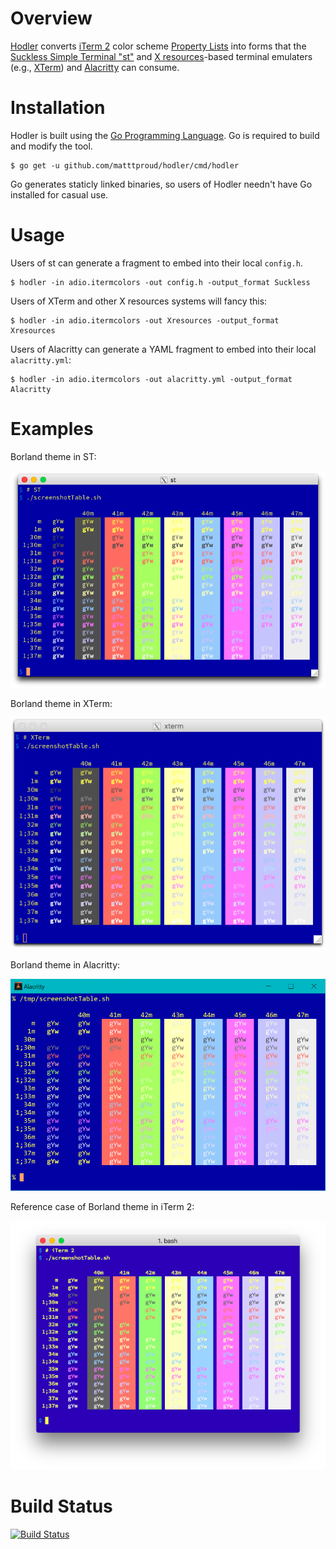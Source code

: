 # Overview

[Hodler](https://en.wikipedia.org/wiki/Ferdinand_Hodler) converts
[iTerm 2](https://www.iterm2.com) color scheme [Property
Lists](https://en.wikipedia.org/wiki/Property_list) into forms that
the [Suckless Simple Terminal "st"](http://st.suckless.org) and
[X resources](https://en.wikipedia.org/wiki/X_resources)-based terminal
emulaters (e.g., [XTerm](http://invisible-island.net/xterm/)) and
[Alacritty](https://github.com/jwilm/alacritty) can consume.

# Installation

Hodler is built using the [Go Programming Language](https://golang.org).  Go
is required to build and modify the tool.

    $ go get -u github.com/matttproud/hodler/cmd/hodler

Go generates staticly linked binaries, so users of Hodler needn't have Go
installed for casual use.

# Usage

Users of st can generate a fragment to embed into their local `config.h`.

    $ hodler -in adio.itermcolors -out config.h -output_format Suckless

Users of XTerm and other X resources systems will fancy this:

    $ hodler -in adio.itermcolors -out Xresources -output_format Xresources

Users of Alacritty can generate a YAML fragment to embed into their local `alacritty.yml`:

    $ hodler -in adio.itermcolors -out alacritty.yml -output_format Alacritty

# Examples

Borland theme in ST:


![Demo of ST with Borland Theme](Demo_ST_Borland.png)


Borland theme in XTerm:


![Demo of XTerm with Borland Theme](Demo_XTerm_Borland.png)

Borland theme in Alacritty:


![Demo of Alacritty with Borland Theme](Demo_Alacritty_Borland.png)


Reference case of Borland theme in iTerm 2:


![Demo of iTerm 2 with Borland Theme](Demo_iTerm2_Borland.png)


# Build Status

[![Build Status](https://travis-ci.org/matttproud/hodler.svg)](https://travis-ci.org/matttproud/hodler)
